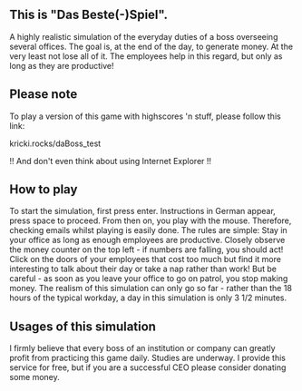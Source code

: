 ## This is "Das Beste(-)Spiel".

A highly realistic simulation of the everyday duties of a boss overseeing several offices.
The goal is, at the end of the day, to generate money. At the very least not lose all of it.
The employees help in this regard, but only as long as they are productive!

## Please note

To play a version of this game with highscores 'n stuff, please follow this link:

kricki.rocks/daBoss_test

!! And don't even think about using Internet Explorer !!

## How to play

To start the simulation, first press enter. Instructions in German appear, press space to proceed.
From then on, you play with the mouse. Therefore, checking emails whilst playing is easily done.
The rules are simple: Stay in your office as long as enough employees are productive. Closely observe the money counter on the top left - if numbers are falling, you should act! Click on the doors of your employees that cost too much but find it more interesting to talk about their day or take a nap rather than work! But be careful - as soon as you leave your office to go on patrol, you stop making money.
The realism of this simulation can only go so far - rather than the 18 hours of the typical workday, a day in this simulation is only 3 1/2 minutes.

## Usages of this simulation

I firmly believe that every boss of an institution or company can greatly profit from practicing this game daily. Studies are underway. I provide this service for free, but if you are a successful CEO please consider donating some money.
